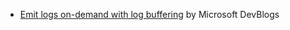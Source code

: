 - [Emit logs on-demand with log buffering](https://devblogs.microsoft.com/dotnet/emit-logs-on-demand-with-log-buffering/) by Microsoft DevBlogs
